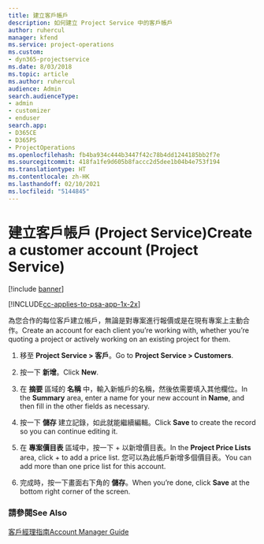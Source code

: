 ```yaml
---
title: 建立客戶帳戶
description: 如何建立 Project Service 中的客戶帳戶
author: ruhercul
manager: kfend
ms.service: project-operations
ms.custom:
- dyn365-projectservice
ms.date: 8/03/2018
ms.topic: article
ms.author: ruhercul
audience: Admin
search.audienceType:
- admin
- customizer
- enduser
search.app:
- D365CE
- D365PS
- ProjectOperations
ms.openlocfilehash: fb4ba934c444b3447f42c78b4dd1244185bb2f7e
ms.sourcegitcommit: 418fa1fe9d605b8faccc2d5dee1b04b4e753f194
ms.translationtype: HT
ms.contentlocale: zh-HK
ms.lasthandoff: 02/10/2021
ms.locfileid: "5144845"
---
```

# <a name="create-a-customer-account-project-service"></a><span data-ttu-id="d8834-103">建立客戶帳戶 (Project Service)</span><span class="sxs-lookup"><span data-stu-id="d8834-103">Create a customer account (Project Service)</span></span>

[!include [banner](../includes/psa-now-project-operations.md)]

[!INCLUDE[cc-applies-to-psa-app-1x-2x](../includes/cc-applies-to-psa-app-1x-2x.md)]

<span data-ttu-id="d8834-104">為您合作的每位客戶建立帳戶，無論是對專案進行報價或是在現有專案上主動合作。</span><span class="sxs-lookup"><span data-stu-id="d8834-104">Create an account for each client you’re working with, whether you’re quoting a project or actively working on an existing project for them.</span></span>  
  
1.  <span data-ttu-id="d8834-105">移至 **Project Service > 客戶**。</span><span class="sxs-lookup"><span data-stu-id="d8834-105">Go to **Project Service > Customers**.</span></span>  
  
2.  <span data-ttu-id="d8834-106">按一下 **新增**。</span><span class="sxs-lookup"><span data-stu-id="d8834-106">Click **New**.</span></span>  
  
3.  <span data-ttu-id="d8834-107">在 **摘要** 區域的 **名稱** 中，輸入新帳戶的名稱，然後依需要填入其他欄位。</span><span class="sxs-lookup"><span data-stu-id="d8834-107">In the **Summary** area, enter a name for your new account in **Name**, and then fill in the other fields as necessary.</span></span>  
  
4.  <span data-ttu-id="d8834-108">按一下 **儲存** 建立記錄，如此就能繼續編輯。</span><span class="sxs-lookup"><span data-stu-id="d8834-108">Click **Save** to create the record so you can continue editing it.</span></span>  
  
5.  <span data-ttu-id="d8834-109">在 **專案價目表** 區域中，按一下 + 以新增價目表。</span><span class="sxs-lookup"><span data-stu-id="d8834-109">In the **Project Price Lists** area, click + to add a price list.</span></span> <span data-ttu-id="d8834-110">您可以為此帳戶新增多個價目表。</span><span class="sxs-lookup"><span data-stu-id="d8834-110">You can add more than one price list for this account.</span></span>  
  
6.  <span data-ttu-id="d8834-111">完成時，按一下畫面右下角的 **儲存**。</span><span class="sxs-lookup"><span data-stu-id="d8834-111">When you’re done, click **Save** at the bottom right corner of the screen.</span></span>  
  
### <a name="see-also"></a><span data-ttu-id="d8834-112">請參閱</span><span class="sxs-lookup"><span data-stu-id="d8834-112">See Also</span></span>  
 [<span data-ttu-id="d8834-113">客戶經理指南</span><span class="sxs-lookup"><span data-stu-id="d8834-113">Account Manager Guide</span></span>](../psa/account-manager-guide.md)
